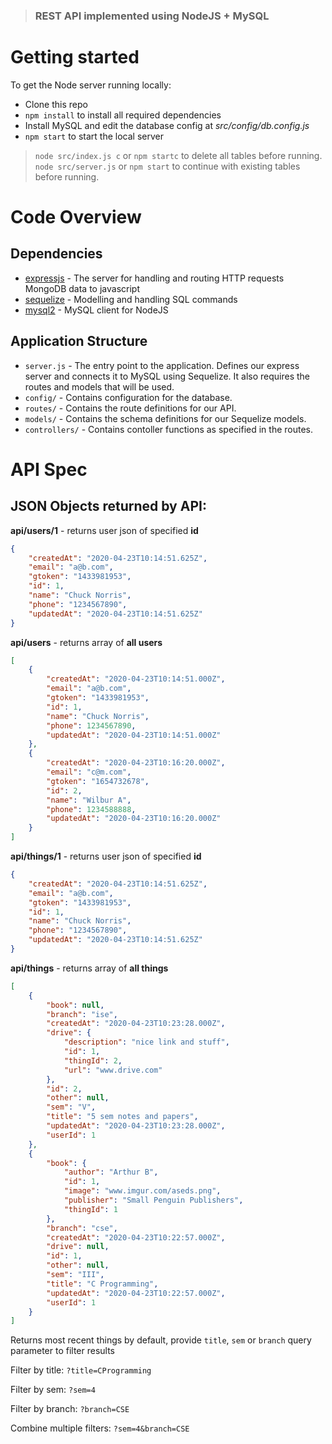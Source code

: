 > ### REST API implemented using NodeJS + MySQL


# Getting started
To get the Node server running locally:
- Clone this repo
- `npm install` to install all required dependencies
- Install MySQL and edit the database config at _src/config/db.config.js_
- `npm start` to start the local server

>`node src/index.js c` or `npm startc` to delete all tables before running.
>`node src/server.js` or `npm start` to continue with existing tables before running.


# Code Overview


## Dependencies
- [expressjs](https://github.com/expressjs/express) - The server for handling and routing HTTP requests
MongoDB data to javascript 
- [sequelize](https://github.com/sequelize/sequelize) - Modelling and handling SQL commands
- [mysql2](https://github.com/sidorares/node-mysql2) - MySQL client for NodeJS


## Application Structure
- `server.js` - The entry point to the application. Defines our express server and connects it to MySQL using Sequelize. It also requires the routes and models that will be used.
- `config/` - Contains configuration for the database.
- `routes/` - Contains the route definitions for our API.
- `models/` - Contains the schema definitions for our Sequelize models.
- `controllers/` - Contains contoller functions as specified in the routes.

# API Spec

## JSON Objects returned by API:
**api/users/1** - returns user json of specified **id**
```json
{
    "createdAt": "2020-04-23T10:14:51.625Z",
    "email": "a@b.com",
    "gtoken": "1433981953",
    "id": 1,
    "name": "Chuck Norris",
    "phone": "1234567890",
    "updatedAt": "2020-04-23T10:14:51.625Z"
}
```
**api/users** - returns array of **all users**
```json
[
    {
        "createdAt": "2020-04-23T10:14:51.000Z",
        "email": "a@b.com",
        "gtoken": "1433981953",
        "id": 1,
        "name": "Chuck Norris",
        "phone": 1234567890,
        "updatedAt": "2020-04-23T10:14:51.000Z"
    },
    {
        "createdAt": "2020-04-23T10:16:20.000Z",
        "email": "c@m.com",
        "gtoken": "1654732678",
        "id": 2,
        "name": "Wilbur A",
        "phone": 1234588888,
        "updatedAt": "2020-04-23T10:16:20.000Z"
    }
]
```
**api/things/1** - returns user json of specified **id**
```json
{
    "createdAt": "2020-04-23T10:14:51.625Z",
    "email": "a@b.com",
    "gtoken": "1433981953",
    "id": 1,
    "name": "Chuck Norris",
    "phone": "1234567890",
    "updatedAt": "2020-04-23T10:14:51.625Z"
}
```
**api/things** - returns array of **all things**
```json
[
    {
        "book": null,
        "branch": "ise",
        "createdAt": "2020-04-23T10:23:28.000Z",
        "drive": {
            "description": "nice link and stuff",
            "id": 1,
            "thingId": 2,
            "url": "www.drive.com"
        },
        "id": 2,
        "other": null,
        "sem": "V",
        "title": "5 sem notes and papers",
        "updatedAt": "2020-04-23T10:23:28.000Z",
        "userId": 1
    },
    {
        "book": {
            "author": "Arthur B",
            "id": 1,
            "image": "www.imgur.com/aseds.png",
            "publisher": "Small Penguin Publishers",
            "thingId": 1
        },
        "branch": "cse",
        "createdAt": "2020-04-23T10:22:57.000Z",
        "drive": null,
        "id": 1,
        "other": null,
        "sem": "III",
        "title": "C Programming",
        "updatedAt": "2020-04-23T10:22:57.000Z",
        "userId": 1
    }
]
```
Returns most recent things by default, provide `title`, `sem` or `branch` query parameter to filter results

Filter by title:
`?title=CProgramming`

Filter by sem:
`?sem=4`

Filter by branch:
`?branch=CSE`

Combine multiple filters:
`?sem=4&branch=CSE`

